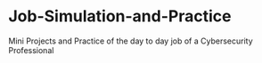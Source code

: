 # Job-Simulation-and-Practice
Mini Projects and Practice of the day to day job of a Cybersecurity Professional

